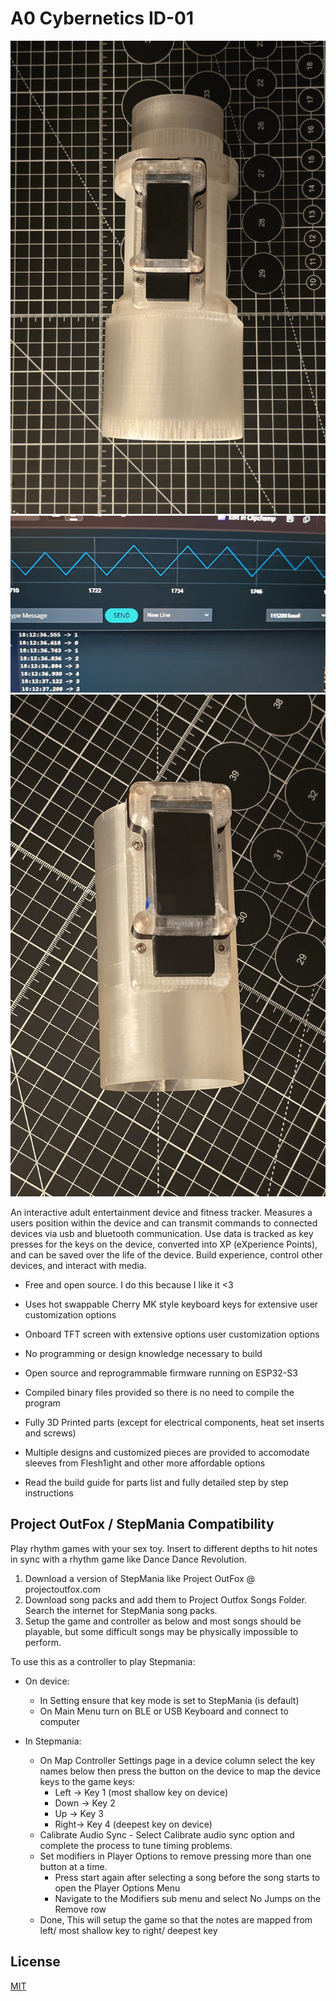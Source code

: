 # A0 Cybernetics ID-01
![Flesh1ight Style Housing](/Documents/READMEPics/housing1.jpg "Flesh1ight Style Housing") ![Depth Sensing In Action](/Documents/READMEPics/depthSensing.gif "Depth Sensing In Action") ![Generic Style Housing](/Documents/READMEPics/housing2.jpg "Generic Style Housing")

An interactive adult entertainment device and fitness tracker.  Measures a users position within the device and can transmit commands to connected devices via usb and bluetooth communication.  Use data is tracked as key presses for the keys on the device, converted into XP (eXperience Points), and can be saved over the life of the device.  Build experience, control other devices, and interact with media.

- Free and open source.  I do this because I like it <3

- Uses hot swappable Cherry MK style keyboard keys for extensive user customization options

- Onboard TFT screen with extensive options user customization options

- No programming or design knowledge necessary to build

- Open source and reprogrammable firmware running on ESP32-S3

- Compiled binary files provided so there is no need to compile the program

- Fully 3D Printed parts (except for electrical components, heat set inserts and screws)

- Multiple designs and customized pieces are provided to accomodate sleeves from Flesh1ight and other more affordable options

- Read the build guide for parts list and fully detailed step by step instructions

## Project OutFox / StepMania Compatibility

Play rhythm games with your sex toy. Insert to different depths to hit notes in sync with a rhythm game like Dance Dance Revolution.

1. Download a version of StepMania like Project OutFox @ projectoutfox.com
2. Download song packs and add them to Project Outfox Songs Folder. Search the internet for StepMania song packs.
3. Setup the game and controller as below and most songs should be playable, but some difficult songs may be physically impossible to perform.

To use this as a controller to play Stepmania:
- On device:
	- In Setting ensure that key mode is set to StepMania (is default)
	- On Main Menu turn on BLE or USB Keyboard and connect to computer

- In Stepmania:
	- On Map Controller Settings page in a device column select the key names below then press the button on the device to map the device keys to the game keys:
		- Left -> Key 1 (most shallow key on device)
		- Down -> Key 2
		- Up   -> Key 3
		- Right-> Key 4 (deepest key on device)
	- Calibrate Audio Sync - Select Calibrate audio sync option and complete the process to tune timing problems.
	- Set modifiers in Player Options to remove pressing more than one button at a time.
		- Press start again after selecting a song before the song starts to open the Player Options Menu
		- Navigate to the Modifiers sub menu and select No Jumps on the Remove row
	- Done, This will setup the game so that the notes are mapped from left/ most shallow key to right/ deepest key

## License

[MIT](https://choosealicense.com/licenses/mit/)
